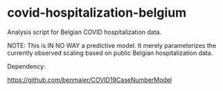 # covid-hospitalization-belgium
Analysis script for Belgian COVID hospitalization data.

NOTE: This is IN NO WAY a predictive model.
It merely parameterizes the currently observed scaling based on public Belgian hospitalization data.

Dependency:

https://github.com/benmaier/COVID19CaseNumberModel

